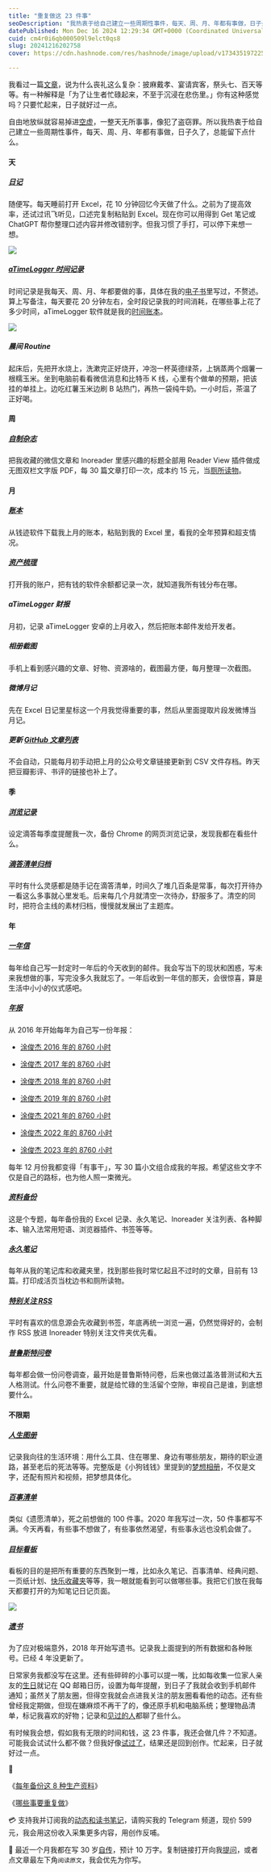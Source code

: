 ```yaml
---
title: "重复做这 23 件事"
seoDescription: "我热衷于给自己建立一些周期性事件，每天、周、月、年都有事做，日子久了，总能留下点什么。"
datePublished: Mon Dec 16 2024 12:29:34 GMT+0000 (Coordinated Universal Time)
cuid: cm4r0i6qb000509l9elct0qs8
slug: 20241216202758
cover: https://cdn.hashnode.com/res/hashnode/image/upload/v1734351972256/e15e4fc3-0bb8-4396-9fcf-6c2cf1e2a1c7.jpeg

---
```


我看过一篇[文章](https://www.chinakongzi.org/xsyj/xmcg/202306/t20230612_562171.htm)，说为什么丧礼这么复杂：披麻戴孝、宴请宾客，祭头七、百天等等。有一种解释是「为了让生者忙碌起来，不至于沉浸在悲伤里。」你有这种感觉吗？只要忙起来，日子就好过一点。

自由地放纵就容易掉进[空虚](https://mp.weixin.qq.com/s/l3CCKHEhsu4NWPrc20-rxA)，一整天无所事事，像犯了盗窃罪。所以我热衷于给自己建立一些周期性事件，每天、周、月、年都有事做，日子久了，总能留下点什么。

#### 天

##### [日记](https://mp.weixin.qq.com/s/OKI1YK1mMUjZmtwH9jVZ4g)

随便写。每天睡前打开 Excel，花 10 分钟回忆今天做了什么。之前为了提高效率，还试过讯飞听见，口述完复制粘贴到 Excel。现在你可以用得到 Get 笔记或 ChatGPT 帮你整理口述内容并修改错别字。但我习惯了手打，可以停下来想一想。

![](url)

##### [aTimeLogger 时间记录](https://mp.weixin.qq.com/s/a--RLI5v2Bsp3IRkTvOnVw)

时间记录是我每天、周、月、年都要做的事，具体在我的[电子书](https://shijian.tujunjie.com/)里写过，不赘述。算上写备注，每天要花 20 分钟左右，全时段记录我的时间消耗，在哪些事上花了多少时间，aTimeLogger 软件就是我的[时间账本](https://sspai.com/post/47717)。

![](url)

##### 晨间 Routine

起床后，先把开水烧上，洗漱完正好烧开，冲泡一杯英德绿茶，上锅蒸两个烟薯一根糯玉米。坐到电脑前看看微信消息和比特币 K 线，心里有个做单的预期，把该挂的单挂上。边吃红薯玉米边刷 B 站热门，再热一袋纯牛奶。一小时后，茶温了正好喝。

#### 周

##### [自制杂志](https://mp.weixin.qq.com/s/1U0lDunMaTlf99PZ8ObBdw)

把我收藏的微信文章和 Inoreader 里感兴趣的标题全部用 Reader View 插件做成无图双栏文字版 PDF，每 30 篇文章打印一次，成本约 15 元，当[厕所读物](https://mp.weixin.qq.com/s/bGVnicast59FvitvswOC2A)。

#### 月

##### [账本](https://mp.weixin.qq.com/s/DvOteRSF7ORTOXwHDi5CXQ)

从钱迹软件下载我上月的账本，粘贴到我的 Excel 里，看我的全年预算和超支情况。

##### [资产梳理](https://mp.weixin.qq.com/s/_zE5xmdvM5wBxsEKyjPeaQ)

打开我的账户，把有钱的软件余额都记录一次，就知道我所有钱分布在哪。

##### aTimeLogger 财报

月初，记录 aTimeLogger 安卓的上月收入，然后把账本邮件发给开发者。

##### 相册截图

手机上看到感兴趣的文章、好物、资源啥的，截图最方便，每月整理一次截图。

##### 微博月记

先在 Excel 日记里星标这一个月我觉得重要的事，然后从里面提取片段发微博当月记。

##### 更新 [GitHub 文章列表](https://github.com/CaiGeen/Hashnode-blog)

不会自动，只能每月初手动把上月的公众号文章链接更新到 CSV 文件存档。昨天把豆瓣影评、书评的链接也补上了。

#### 季

##### [浏览记录](https://mp.weixin.qq.com/s/927jLpckbcsKFwVH7QMddQ)

设定滴答每季度提醒我一次，备份 Chrome 的网页浏览记录，发现我都在看些什么。

##### [滴答清单归档](https://mp.weixin.qq.com/s/-8r9iDIbRzIibAR487fEyg)

平时有什么灵感都是随手记在滴答清单，时间久了堆几百条是常事，每次打开待办一看这么多事就心里发毛。后来每几个月就清空一次待办，舒服多了。清空的同时，把符合主线的素材归档，慢慢就发展出了主题库。

#### 年

##### [一年信](https://mp.weixin.qq.com/s/FJU-FQsbxubrVZ7G1T3Dxw)

每年给自己写一封定时一年后的今天收到的邮件。我会写当下的现状和困惑，写未来我想做的事，写完没多久我就忘了。一年后收到一年信的那天，会很惊喜，算是生活中小小的仪式感吧。

##### [年报](https://mp.weixin.qq.com/s/txiC0R1kBd9KKRDRIOocnw)

从 2016 年开始每年为自己写一份年报：

* [涂俊杰 2016 年的 8760 小时](https://mp.weixin.qq.com/s/mWGEtEBwOAlf6uFTNAKXAg)
    
* [涂俊杰 2017 年的 8760 小时](https://mp.weixin.qq.com/s?__biz=MzI3MzU5MDA1OQ==&mid=2247484438&idx=1&sn=70dc021c1d0ab16a86625f9bc9677c10&chksm=eb21b652dc563f44e43d0a3e4a2a360747f39dbca58e717c3a5abaff20fe53c561172c774ca0#rd)
    
* [涂俊杰 2018 年的 8760 小时](https://mp.weixin.qq.com/s/QZEl3droA1o3KP1RLooBqA)
    
* [涂俊杰 2019 年的 8760 小时](https://mp.weixin.qq.com/s?__biz=MzI3MzU5MDA1OQ==&mid=2247486123&idx=1&sn=1b7f16dd569747991fa2560aab452c4e&chksm=eb21b8efdc5631f9e1fc4b9266a18b5e6755ba0bdae86d221473d23bc2e6eac7161013c1b55c&token=1292930385&lang=zh_CN#rd)
    
* [涂俊杰 2021 年的 8760 小时](https://mp.weixin.qq.com/s/1Ljqp1QG5XXzhwXse5kbOg)
    
* [涂俊杰 2022 年的 8760 小时](https://mp.weixin.qq.com/s/phXq_3Pjs1ifTjN9TWvAhg)
    
* [涂俊杰 2023 年的 8760 小时](https://mp.weixin.qq.com/s?__biz=MzI3MzU5MDA1OQ==&mid=2247488436&idx=1&sn=ddfc00a434f4259d561b3ba26d5e2d79&chksm=eb21a1f0dc5628e64a8c8e6f05c93e7f1f4c52ffbb7fc3125d6e9b694d610faf37639f15c81e&token=1145682679&lang=zh_CN#rd)
    

每年 12 月份我都变得「有事干」，写 30 篇小文组合成我的年报。希望这些文字不仅是自己的路标，也为他人照一束微光。

##### [资料备份](https://mp.weixin.qq.com/s/tGJ0C1acP6ZbrIhcrV1HEQ)

这是个专题，每年备份我的 Excel 记录、永久笔记、Inoreader 关注列表、各种脚本、输入法常用短语、浏览器插件、书签等等。

##### [永久笔记](https://mp.weixin.qq.com/s/OdIPN1_f0oHB0OKms9jAjg)

每年从我的笔记库和收藏夹里，找到那些我时常忆起且不过时的文章，目前有 13 篇。打印成活页当枕边书和厕所读物。

##### [特别关注 RSS](https://mp.weixin.qq.com/s/jPspafQQg41qPStK-Mmapw)

平时有喜欢的信息源会先收藏到书签，年底再统一浏览一遍，仍然觉得好的，会制作 RSS 放进 Inoreader 特别关注文件夹优先看。

##### [普鲁斯特问卷](https://mp.weixin.qq.com/s/ugVB6kfZChNtwNYnBvn32w)

每年都会做一份问卷调查，最开始是普鲁斯特问卷，后来也做过盖洛普测试和大五人格测试。什么问卷不重要，就是给忙碌的生活留个空隙，审视自己是谁，到底想要什么。

#### 不限期

##### [人生图册](https://mp.weixin.qq.com/s/RKskj0S5-l661fBkv7dtAQ)

记录我向往的生活环境：用什么工具、住在哪里、身边有哪些朋友，期待的职业道路，甚至老后的死法等等。完整版是《小狗钱钱》里提到的[梦想相册](https://mp.weixin.qq.com/s/yYeHy-W-HlNx0ApZth1jyw)，不仅是文字，还配有照片和视频，把梦想具体化。

##### [百事清单](https://mp.weixin.qq.com/s/yLA4gM-9uimk4HA09yqiPg)

类似《遗愿清单》，死之前想做的 100 件事。2020 年我写过一次，50 件事都写不满。今天再看，有些事不想做了，有些事依然渴望，有些事永远也没机会做了。

##### [目标看板](https://mp.weixin.qq.com/s/JIb6FtDXvjTgb8nu3T34EQ)

看板的目的是把所有重要的东西聚到一堆，比如永久笔记、百事清单、经典问题、一页纸计划、[快乐收藏夹](https://mp.weixin.qq.com/s/Z6A7y_PyroDEYewZdwdTdQ)等等，我一眼就能看到可以做哪些事。我把它们放在我每天都要打开的为知笔记日记页面。

![](url)

##### [遗书](https://mp.weixin.qq.com/s/U5-6IpuADw5ZA5B5vaGz-w)

为了应对极端意外，2018 年开始写遗书。记录我上面提到的所有数据和各种账号。已经 4 年没更新了。

日常家务我都没写在这里。还有些碎碎的小事可以提一嘴，比如每收集一位家人亲友的[生日](https://mp.weixin.qq.com/s/ODoBvNlOUGX1Cux6vxmCpA)就记在 QQ 邮箱日历，设置为每年提醒，到日子了我就会收到手机邮件通知；虽然关了朋友圈，但得空我就会点进我关注的朋友圈看看他的动态。还有些曾经我定期做，但现在嫌麻烦不再干了的，像还原手机和电脑系统；整理物品清单，标记我喜欢的好物；记录和[见过的人](https://mp.weixin.qq.com/s/iM7NDqrFgxz_eI-yiYW9Yw)都聊了些什么。

有时候我会想，假如我有无限的时间和钱，这 23 件事，我还会做几件？不知道。可能我会试试什么都不做？但我好像[试过了](https://mp.weixin.qq.com/s/l3CCKHEhsu4NWPrc20-rxA)，结果还是回到创作。忙起来，日子就好过一点。

🔗

《[每年备份这 8 种生产资料](https://mp.weixin.qq.com/s/tGJ0C1acP6ZbrIhcrV1HEQ)》

《[哪些事要重复做](https://mp.weixin.qq.com/s/q4ZrklCs8jBarPi8QQg_1Q)》

💳 支持我并订阅我的[动态和读书笔记](https://mp.weixin.qq.com/s/A_yK10ktL8Nl7RzsnGwzEg)，请购买我的 Telegram 频道，现价 599 元，我会用这份收入采集更多内容，用创作反哺。

📖 最近一个月我都在写 30 岁[自传](https://mp.weixin.qq.com/s?__biz=MzI3MzU5MDA1OQ==&mid=2247488741&idx=1&sn=3aca11b2f15bcb82156b45c8a69ae937&chksm=eb21a6a1dc562fb7bbf6242bc1a68995eba7b560a49627ac031e129b33aa29a624896186a2a3#rd)，预计 10 万字。复制链接打开向我[提问](https://wj.qq.com/s2/15897499/4fe9/)，或者点文章最左下角`阅读原文`，我会优先为你写。